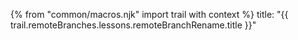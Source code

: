 {% from "common/macros.njk" import trail with context %}
<frontmatter>
title: "{{ trail.remoteBranches.lessons.remoteBranchRename.title }}"
</frontmatter>

<include src="unit-inPage-asFlat.md" boilerplate />